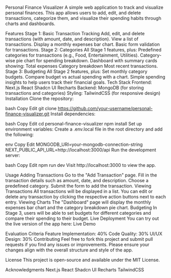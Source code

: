 Personal Finance Visualizer
A simple web application to track and visualize personal finances. This app allows users to add, edit, and delete transactions, categorize them, and visualize their spending habits through charts and dashboards.

Features
Stage 1: Basic Transaction Tracking
Add, edit, and delete transactions (with amount, date, and description).
View a list of transactions.
Display a monthly expenses bar chart.
Basic form validation for transactions.
Stage 2: Categories
All Stage 1 features, plus:
Predefined categories for transactions (e.g., Food, Entertainment, Utilities).
Category-wise pie chart for spending breakdown.
Dashboard with summary cards showing:
Total expenses
Category breakdown
Most recent transactions.
Stage 3: Budgeting
All Stage 2 features, plus:
Set monthly category budgets.
Compare budget vs actual spending with a chart.
Simple spending insights to help users track their financial goals.
Tech Stack
Frontend:
Next.js
React
Shadcn UI
Recharts
Backend:
MongoDB (for storing transactions and categories)
Styling:
TailwindCSS (for responsive design)
Installation
Clone the repository:

bash
Copy
Edit
git clone https://github.com/your-username/personal-finance-visualizer.git
Install dependencies:

bash
Copy
Edit
cd personal-finance-visualizer
npm install
Set up environment variables: Create a .env.local file in the root directory and add the following:

env
Copy
Edit
MONGODB_URI=your-mongodb-connection-string
NEXT_PUBLIC_API_URL=http://localhost:3000/api
Run the development server:

bash
Copy
Edit
npm run dev
Visit http://localhost:3000 to view the app.

Usage
Adding Transactions
Go to the "Add Transaction" page.
Fill in the transaction details such as amount, date, and description.
Choose a predefined category.
Submit the form to add the transaction.
Viewing Transactions
All transactions will be displayed in a list.
You can edit or delete any transaction by clicking the respective action buttons next to each entry.
Viewing Charts
The "Dashboard" page will display the monthly expenses bar chart and the category breakdown pie chart.
Budgeting
In Stage 3, users will be able to set budgets for different categories and compare their spending to their budget.
Live Deployment
You can try out the live version of the app here: Live Demo

Evaluation Criteria
Feature Implementation: 40%
Code Quality: 30%
UI/UX Design: 30%
Contributing
Feel free to fork this project and submit pull requests if you find any issues or improvements. Please ensure your changes align with the overall structure and style of the app.

License
This project is open-source and available under the MIT License.

Acknowledgments
Next.js
React
Shadcn UI
Recharts
TailwindCSS
